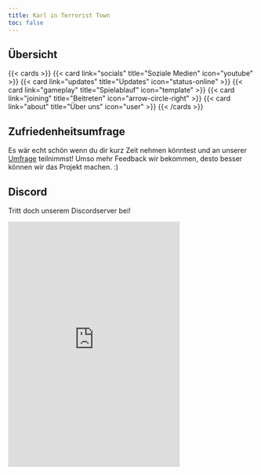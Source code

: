 ```yaml
---
title: Karl in Terrorist Town
toc: false
---
```


## Übersicht

{{< cards >}}
{{< card link="socials" title="Soziale Medien" icon="youtube" >}}
{{< card link="updates" title="Updates" icon="status-online" >}}
{{< card link="gameplay" title="Spielablauf" icon="template" >}}
{{< card link="joining" title="Beitreten" icon="arrow-circle-right" >}}
{{< card link="about" title="Über uns" icon="user" >}}
{{< /cards >}}

## Zufriedenheitsumfrage

Es wär echt schön wenn du dir kurz Zeit nehmen könntest und an unserer [Umfrage](https://docs.google.com/forms/d/e/1FAIpQLSf1fyPuz6MKVDKt_WVTJcvzNykjeR23-xXvuRbqCVSOSSg4BA/viewform?embedded=true) teilnimmst! Umso mehr Feedback wir bekommen, desto besser können wir das Projekt machen. :)

## Discord

Tritt doch unserem Discordserver bei!

<iframe src="https://discord.com/widget?id=175643393722941440&theme=dark" width="350" height="500" allowtransparency="true" frameborder="0" sandbox="allow-popups allow-popups-to-escape-sandbox allow-same-origin allow-scripts"></iframe>
